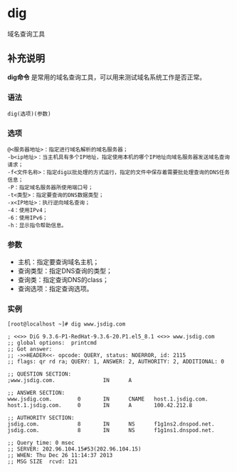#  dig

域名查询工具

##  补充说明

**dig命令** 是常用的域名查询工具，可以用来测试域名系统工作是否正常。

###  语法

    
    
    dig(选项)(参数)
    

###  选项

    
    
    @<服务器地址>：指定进行域名解析的域名服务器；
    -b<ip地址>：当主机具有多个IP地址，指定使用本机的哪个IP地址向域名服务器发送域名查询请求；
    -f<文件名称>：指定dig以批处理的方式运行，指定的文件中保存着需要批处理查询的DNS任务信息；
    -P：指定域名服务器所使用端口号；
    -t<类型>：指定要查询的DNS数据类型；
    -x<IP地址>：执行逆向域名查询；
    -4：使用IPv4；
    -6：使用IPv6；
    -h：显示指令帮助信息。
    

###  参数

  * 主机：指定要查询域名主机； 
  * 查询类型：指定DNS查询的类型； 
  * 查询类：指定查询DNS的class； 
  * 查询选项：指定查询选项。 

###  实例

    
    
    [root@localhost ~]# dig www.jsdig.com
    
    ; <<>> DiG 9.3.6-P1-RedHat-9.3.6-20.P1.el5_8.1 <<>> www.jsdig.com
    ;; global options:  printcmd
    ;; Got answer:
    ;; ->>HEADER<<- opcode: QUERY, status: NOERROR, id: 2115
    ;; flags: qr rd ra; QUERY: 1, ANSWER: 2, AUTHORITY: 2, ADDITIONAL: 0
    
    ;; QUESTION SECTION:
    ;www.jsdig.com.               IN      A
    
    ;; ANSWER SECTION:
    www.jsdig.com.        0       IN      CNAME   host.1.jsdig.com.
    host.1.jsdig.com.     0       IN      A       100.42.212.8
    
    ;; AUTHORITY SECTION:
    jsdig.com.            8       IN      NS      f1g1ns2.dnspod.net.
    jsdig.com.            8       IN      NS      f1g1ns1.dnspod.net.
    
    ;; Query time: 0 msec
    ;; SERVER: 202.96.104.15#53(202.96.104.15)
    ;; WHEN: Thu Dec 26 11:14:37 2013
    ;; MSG SIZE  rcvd: 121
    

